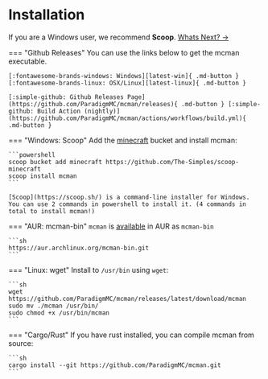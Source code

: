 [latest-win]: https://github.com/ParadigmMC/mcman/releases/latest/download/mcman.exe
[latest-linux]: https://github.com/ParadigmMC/mcman/releases/latest/download/mcman

# Installation

If you are a Windows user, we recommend **Scoop**. [Whats Next? ->](./tutorials/getting-started.md)

=== "Github Releases"
    You can use the links below to get the mcman executable.

    [:fontawesome-brands-windows: Windows][latest-win]{ .md-button } [:fontawesome-brands-linux: OSX/Linux][latest-linux]{ .md-button }

    [:simple-github: Github Releases Page](https://github.com/ParadigmMC/mcman/releases){ .md-button } [:simple-github: Build Action (nightly)](https://github.com/ParadigmMC/mcman/actions/workflows/build.yml){ .md-button }

=== "Windows: Scoop"
    Add the [minecraft](https://github.com/The-Simples/scoop-minecraft) bucket and install mcman:

    ```powershell
    scoop bucket add minecraft https://github.com/The-Simples/scoop-minecraft
    scoop install mcman
    ```

    [Scoop](https://scoop.sh/) is a command-line installer for Windows. You can use 2 commands in powershell to install it. (4 commands in total to install mcman!)

=== "AUR: mcman-bin"
    `mcman` is [available](https://aur.archlinux.org/packages/mcman-bin) in AUR as `mcman-bin`

    ```sh
    https://aur.archlinux.org/mcman-bin.git
    ```

=== "Linux: wget"
    Install to `/usr/bin` using `wget`:

    ```sh
    wget https://github.com/ParadigmMC/mcman/releases/latest/download/mcman
    sudo mv ./mcman /usr/bin/
    sudo chmod +x /usr/bin/mcman
    ```

=== "Cargo/Rust"
    If you have rust installed, you can compile mcman from source:

    ```sh
    cargo install --git https://github.com/ParadigmMC/mcman.git
    ```

